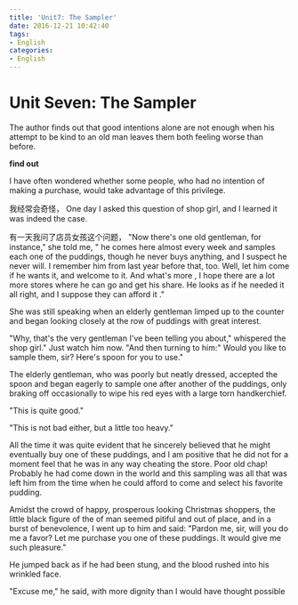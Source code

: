 ```yaml
---
title: 'Unit7: The Sampler'
date: 2016-12-21 10:42:40
tags:
- English
categories:
- English
---
```


Unit Seven: The Sampler
====

<!--more-->

The author finds out that good intentions alone are not enough when
his attempt to be kind to an old man leaves them both feeling worse than
before.

**find out**

I have often wondered whether some people, who had no intention of making a purchase,
would take advantage of this privilege.

我经常会奇怪，
One day I asked this question of shop girl, and I learned it was indeed the case.

有一天我问了店员女孩这个问题，
"Now there's one old gentleman, for instance," she told me, " he comes here
almost every week and samples each one of the puddings, though he never buys
anything, and I suspect he never will. I remember him from last year before
that, too. Well, let him come if he wants it, and welcome to it. And what's more
, I hope there are a lot more stores where he can go and get his share. He looks as
if he needed it all right, and I suppose they can afford it ."

She was still speaking when an elderly gentleman limped up to the counter and
began looking closely at the row of puddings with great interest.

"Why, that's the very gentleman I've been telling you about," whispered the shop girl."
Just watch him now. "And then turning to him:" Would you like to sample them, sir? Here's
spoon for you to use."

The elderly gentleman, who was poorly but neatly dressed, accepted the spoon and began eagerly
to sample one after another of the puddings, only braking off occasionally to wipe his
red eyes with a large torn handkerchief.

"This is quite good."

"This is not bad either, but a little too heavy."

All the time it was quite evident that he sincerely believed that he might eventually buy one
of these puddings, and I am positive that he did not for a moment feel that he was in any way cheating
the store. Poor old chap! Probably he had come down in the world and this sampling was all that was
left him from the time when he could afford to come and select his favorite pudding.

Amidst the crowd of happy, prosperous looking Christmas shoppers, the little black figure of the of
man seemed pitiful and out of place, and in a burst of benevolence, I went up to him and said:
"Pardon me, sir, will you do me a favor? Let me purchase you one of these puddings. It would give me
such pleasure."

He jumped back as if he had been stung, and the blood rushed into his wrinkled face.

"Excuse me," he said, with more dignity than I would have thought possible